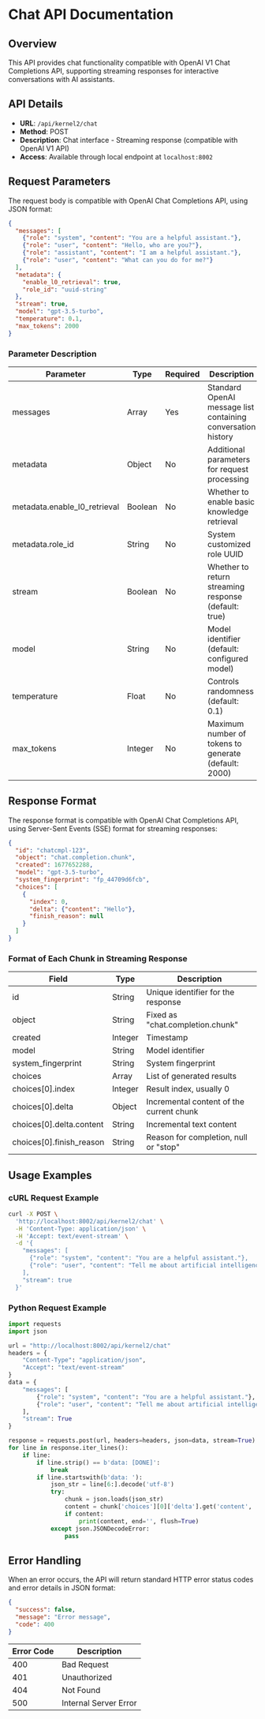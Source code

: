 # Chat API Documentation

## Overview

This API provides chat functionality compatible with OpenAI V1 Chat Completions API, supporting streaming responses for interactive conversations with AI assistants.

## API Details

- **URL**: `/api/kernel2/chat`
- **Method**: POST
- **Description**: Chat interface - Streaming response (compatible with OpenAI V1 API)
- **Access**: Available through local endpoint at `localhost:8002`

## Request Parameters

The request body is compatible with OpenAI Chat Completions API, using JSON format:

```json
{
  "messages": [
    {"role": "system", "content": "You are a helpful assistant."},
    {"role": "user", "content": "Hello, who are you?"},
    {"role": "assistant", "content": "I am a helpful assistant."},
    {"role": "user", "content": "What can you do for me?"}  
  ],
  "metadata": {
    "enable_l0_retrieval": true,
    "role_id": "uuid-string"
  },
  "stream": true,
  "model": "gpt-3.5-turbo",
  "temperature": 0.1,
  "max_tokens": 2000
}
```

### Parameter Description

| Parameter | Type | Required | Description |
|------|------|------|------|
| messages | Array | Yes | Standard OpenAI message list containing conversation history |
| metadata | Object | No | Additional parameters for request processing |
| metadata.enable_l0_retrieval | Boolean | No | Whether to enable basic knowledge retrieval |
| metadata.role_id | String | No | System customized role UUID |
| stream | Boolean | No | Whether to return streaming response (default: true) |
| model | String | No | Model identifier (default: configured model) |
| temperature | Float | No | Controls randomness (default: 0.1) |
| max_tokens | Integer | No | Maximum number of tokens to generate (default: 2000) |

## Response Format

The response format is compatible with OpenAI Chat Completions API, using Server-Sent Events (SSE) format for streaming responses:

```json
{
  "id": "chatcmpl-123",
  "object": "chat.completion.chunk",
  "created": 1677652288,
  "model": "gpt-3.5-turbo",
  "system_fingerprint": "fp_44709d6fcb",
  "choices": [
    {
      "index": 0,
      "delta": {"content": "Hello"},
      "finish_reason": null
    }
  ]
}
```

### Format of Each Chunk in Streaming Response

| Field | Type | Description |
|------|------|------|
| id | String | Unique identifier for the response |
| object | String | Fixed as "chat.completion.chunk" |
| created | Integer | Timestamp |
| model | String | Model identifier |
| system_fingerprint | String | System fingerprint |
| choices | Array | List of generated results |
| choices[0].index | Integer | Result index, usually 0 |
| choices[0].delta | Object | Incremental content of the current chunk |
| choices[0].delta.content | String | Incremental text content |
| choices[0].finish_reason | String | Reason for completion, null or "stop" |

## Usage Examples

### cURL Request Example

```bash
curl -X POST \
  'http://localhost:8002/api/kernel2/chat' \
  -H 'Content-Type: application/json' \
  -H 'Accept: text/event-stream' \
  -d '{
    "messages": [
      {"role": "system", "content": "You are a helpful assistant."},
      {"role": "user", "content": "Tell me about artificial intelligence."}
    ],
    "stream": true
  }'
```

### Python Request Example

```python
import requests
import json

url = "http://localhost:8002/api/kernel2/chat"
headers = {
    "Content-Type": "application/json",
    "Accept": "text/event-stream"
}
data = {
    "messages": [
        {"role": "system", "content": "You are a helpful assistant."},
        {"role": "user", "content": "Tell me about artificial intelligence."}
    ],
    "stream": True
}

response = requests.post(url, headers=headers, json=data, stream=True)
for line in response.iter_lines():
    if line:
        if line.strip() == b'data: [DONE]':
            break
        if line.startswith(b'data: '):
            json_str = line[6:].decode('utf-8')
            try:
                chunk = json.loads(json_str)
                content = chunk['choices'][0]['delta'].get('content', '')
                if content:
                    print(content, end='', flush=True)
            except json.JSONDecodeError:
                pass
```

## Error Handling

When an error occurs, the API will return standard HTTP error status codes and error details in JSON format:

```json
{
  "success": false,
  "message": "Error message",
  "code": 400
}
```

| Error Code | Description |
|------|------|
| 400 | Bad Request |
| 401 | Unauthorized |
| 404 | Not Found |
| 500 | Internal Server Error |
